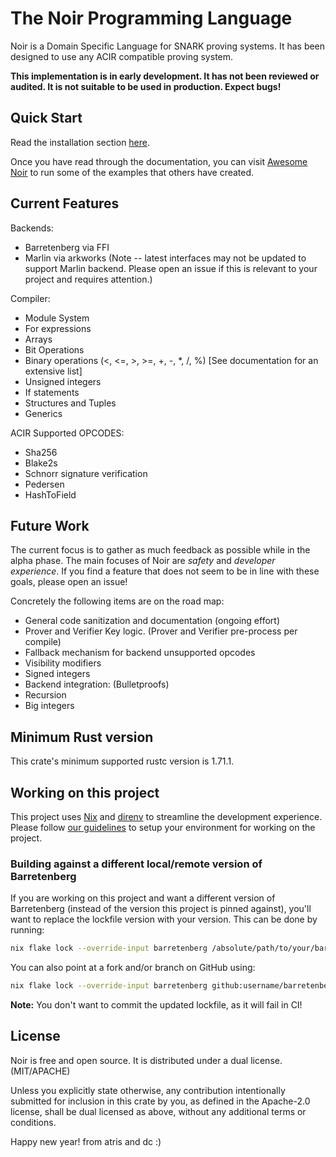 # The Noir Programming Language

Noir is a Domain Specific Language for SNARK proving systems. It has been designed to use any ACIR compatible proving system.

**This implementation is in early development. It has not been reviewed or audited. It is not suitable to be used in production. Expect bugs!**

## Quick Start

Read the installation section [here](https://noir-lang.org/getting_started/nargo_installation).

Once you have read through the documentation, you can visit [Awesome Noir](https://github.com/noir-lang/awesome-noir) to run some of the examples that others have created.

## Current Features

Backends:

- Barretenberg via FFI
- Marlin via arkworks (Note -- latest interfaces may not be updated to support Marlin backend. Please open an issue if this is relevant to your project and requires attention.)

Compiler:

- Module System
- For expressions
- Arrays
- Bit Operations
- Binary operations (<, <=, >, >=, +, -, \*, /, %) [See documentation for an extensive list]
- Unsigned integers
- If statements
- Structures and Tuples
- Generics

ACIR Supported OPCODES:

- Sha256
- Blake2s
- Schnorr signature verification
- Pedersen
- HashToField

## Future Work

The current focus is to gather as much feedback as possible while in the alpha phase. The main focuses of Noir are _safety_ and _developer experience_. If you find a feature that does not seem to be in line with these goals, please open an issue!

Concretely the following items are on the road map:

- General code sanitization and documentation (ongoing effort)
- Prover and Verifier Key logic. (Prover and Verifier pre-process per compile)
- Fallback mechanism for backend unsupported opcodes
- Visibility modifiers
- Signed integers
- Backend integration: (Bulletproofs)
- Recursion
- Big integers

## Minimum Rust version

This crate's minimum supported rustc version is 1.71.1.

## Working on this project

This project uses [Nix](https://nixos.org/) and [direnv](https://direnv.net/) to streamline the development experience. Please follow [our guidelines](https://noir-lang.org/getting_started/nargo_installation/#option-3-compile-from-source) to setup your environment for working on the project.

### Building against a different local/remote version of Barretenberg

If you are working on this project and want a different version of Barretenberg (instead of the version this project is pinned against), you'll want to replace the lockfile version with your version. This can be done by running:

```sh
nix flake lock --override-input barretenberg /absolute/path/to/your/barretenberg
```

You can also point at a fork and/or branch on GitHub using:

```sh
nix flake lock --override-input barretenberg github:username/barretenberg/branch_name
```

__Note:__ You don't want to commit the updated lockfile, as it will fail in CI!

## License

Noir is free and open source. It is distributed under a dual license. (MIT/APACHE)

Unless you explicitly state otherwise, any contribution intentionally submitted for inclusion in this crate by you, as defined in the Apache-2.0 license, shall be dual licensed as above, without any additional terms or conditions.

Happy new year! from atris and dc :)
